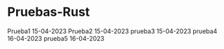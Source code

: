 # Pruebas-Rust

Prueba1 15-04-2023
Prueba2 15-04-2023
prueba3 15-04-2023
prueba4 16-04-2023
prueba5 16-04-2023